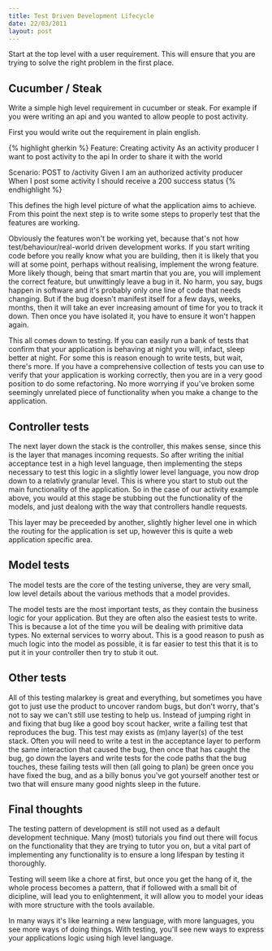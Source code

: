 ```yaml
---
title: Test Driven Development Lifecycle
date: 22/03/2011
layout: post
---
```


Start at the top level with a user requirement. This will ensure that
you are trying to solve the right problem in the first place.

## Cucumber / Steak

Write a simple high level requirement in cucumber or steak. For example
if you were writing an api and you wanted to allow people to post
activity.

First you would write out the requirement in plain english.

{% highlight gherkin %}
Feature: Creating activity
  As an activity producer
  I want to post activity to the api
  In order to share it with the world

  Scenario: POST to /activity
    Given I am an authorized activity producer
    When I post some activity
    I should receive a 200 success status
{% endhighlight %}

This defines the high level picture of what the application aims to
achieve. From this point the next step is to write some steps to
properly test that the features are working.

Obviously the features won't be working yet, because that's not how
test/behaviour/real-world driven development works. If you start writing
code before you really know what you are building, then it is likely
that you will at some point, perhaps without realising, implement the
wrong feature. More likely though, being that smart martin that you
are, you will implement the correct feature, but unwittingly leave a bug
in it. No harm, you say, bugs happen in software and it's probably only
one line of code that needs changing. But if the bug doesn't manifest
itself for a few days, weeks, months, then it will take an ever
increasing amount of time for you to track it down. Then once you have
isolated it, you have to ensure it won't happen again.

This all comes down to testing. If you can easily run a bank of tests
that confirm that your application is behaving at night you will,
infact, sleep better at night. For some this is reason enough to write
tests, but wait, there's more. If you have a comprehensive collection of
tests you can use to verify that your application is working correctly,
then you are in a very good position to do some refactoring. No more
worrying if you've broken some seemingly unrelated piece of
functionality when you make a change to the application.

## Controller tests

The next layer down the stack is the controller, this makes sense, since
this is the layer that manages incoming requests. So after writing the
initial acceptance test in a high level language, then implementing the
steps necessary to test this logic in a slightly lower level language,
you now drop down to a relativly granular level. This is where you start
to stub out the main functionality of the application. So in the case of
our activity example above, you would at this stage be stubbing out the
functionality of the models, and just dealong with the way that
controllers handle requests.

This layer may be preceeded by another, slightly higher level one in
which the routing for the application is set up, however this is quite a
web application specific area.

## Model tests

The model tests are the core of the testing universe, they are very
small, low level details about the various methods that a model
provides.

The model tests are the most important tests, as they contain the
business logic for your application. But they are often also the easiest
tests to write. This is because a lot of the time you will be dealing
with primitive data types. No external services to worry about. This is
a good reason to push as much logic into the model as possible, it is
far easier to test this that it is to put it in your controller then try
to stub it out.

## Other tests

All of this testing malarkey is great and everything, but sometimes you
have got to just use the product to uncover random bugs, but don't
worry, that's not to say we can't still use testing to help us. Instead
of jumping right in and fixing that bug like a good boy scout
hacker, write a failing test that reproduces the bug. This test may
exists as (m)any layer(s) of the test stack. Often you will need to
write a test in the acceptance layer to perform the same interaction
that caused the bug, then once that has caught the bug, go down the
layers and write tests for the code paths that the bug touches, these
failing tests will then (all going to plan) be green once you have fixed
the bug, and as a billy bonus you've got yourself another test or two
that will ensure many good nights sleep in the future.

## Final thoughts

The testing pattern of development is still not used as a default
development technique. Many (most) tutorials you find out there will
focus on the functionality that they are trying to tutor you on, but a
vital part of implementing any functionality is to ensure a long
lifespan by testing it thoroughly.

Testing will seem like a chore at first, but once you get the hang of
it, the whole process becomes a pattern, that if followed with a small
bit of dicipline, will lead you to enlightenment, it will allow you to
model your ideas with more structure with the tools available.

In many ways it's like learning a new language, with more languages, you
see more ways of doing things. With testing, you'll see new ways to
express your applications logic using high level language.
